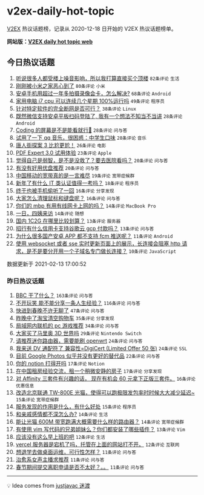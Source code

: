 # v2ex-daily-hot-topic

[V2EX](https://www.v2ex.com/) 热议话题榜，记录从 2020-12-18 日开始的 V2EX 热议话题榜单。

**网站版：[V2EX daily hot topic web](https://realleonardo.github.io/v2ex-daily-hot-topic-web/)**

## 今日热议话题

<!-- TODAY BEGIN -->

1. [听说很多人都受楼上噪音影响，所以我打算直接买个顶楼](https://www.v2ex.com/t/753154) `82条评论` `生活`
1. [刚刚被小米之家恶心到了](https://www.v2ex.com/t/753178) `80条评论` `小米`
1. [安卓手机用超过一年多拍摄录像会卡，怎么解决?](https://www.v2ex.com/t/753137) `68条评论` `Android`
1. [家用电脑 i7 cpu 可以连续几个星期 100%运行吗](https://www.v2ex.com/t/753163) `49条评论` `程序员`
1. [针对特定软件的完全断网是否可行？](https://www.v2ex.com/t/753164) `38条评论` `Linux`
1. [既然微信支持安卓平板扫码登陆了, 我有一个想法不知当不当讲](https://www.v2ex.com/t/753167) `28条评论` `Android`
1. [Coding 的屏幕是不是能看就行👀](https://www.v2ex.com/t/753177) `28条评论` `问与答`
1. [试用了一下 qq 音乐，很困惑：中学生口味](https://www.v2ex.com/t/753145) `28条评论` `音乐`
1. [唐人街探案 3 比尬更尬！](https://www.v2ex.com/t/753205) `26条评论` `电影`
1. [PDF Expert 3.0 试用体验](https://www.v2ex.com/t/753191) `23条评论` `Apple`
1. [觉得自己是弱智，是不是没救了？要去医院看吗？](https://www.v2ex.com/t/753201) `20条评论` `问与答`
1. [有没有好用优盘推荐](https://www.v2ex.com/t/753192) `20条评论` `问与答`
1. [中国移动的宽带真的是一言难尽](https://www.v2ex.com/t/753184) `19条评论` `宽带症候群`
1. [新年了有什么 IT 类认证值得一考吗？](https://www.v2ex.com/t/753171) `18条评论` `程序员`
1. [终于也被手机偷听了一回](https://www.v2ex.com/t/753220) `16条评论` `分享发现`
1. [大家怎么清理鼠标和键盘呢？](https://www.v2ex.com/t/753185) `16条评论` `问与答`
1. [你们的 mbp 有用有线网卡上网的吗？](https://www.v2ex.com/t/753195) `14条评论` `MacBook Pro`
1. [一日，四姨来访](https://www.v2ex.com/t/753176) `14条评论` `随想`
1. [国内 1C2G 在哪里比较划算？](https://www.v2ex.com/t/753206) `13条评论` `服务器`
1. [招行有什么信用卡支持谷歌云 gcp 付款吗？](https://www.v2ex.com/t/753199) `13条评论` `问与答`
1. [为什么很多国产安卓 APP 都不支持 fcm 推送呢？](https://www.v2ex.com/t/753226) `11条评论` `Android`
1. [使用 websocket 或者 sse 实时更新页面上的展示，长连接会阻塞 http 请求，是不是要分开用一个子域名专门做长连接？](https://www.v2ex.com/t/753182) `10条评论` `JavaScript`

数据更新于 2021-02-13 17:00:52

<!-- TODAY END -->

### 昨日热议话题

<!-- YESTERDAY BEGIN -->

1. [BBC 干了什么？](https://www.v2ex.com/t/753084) `163条评论` `问与答`
1. [不开玩笑 能不能分享一条人生经验？](https://www.v2ex.com/t/753038) `116条评论` `问与答`
1. [快进到春晚不许无聊了](https://www.v2ex.com/t/753020) `47条评论` `问与答`
1. [昨晚中了淘宝清空购物车](https://www.v2ex.com/t/753055) `35条评论` `分享发现`
1. [局域网内联机的 pc 游戏推荐](https://www.v2ex.com/t/753046) `34条评论` `问与答`
1. [大家买了马里奥 3D 世界吗](https://www.v2ex.com/t/753010) `29条评论` `Nintendo Switch`
1. [请推荐迷你路由器，需要能刷 openwrt](https://www.v2ex.com/t/753015) `24条评论` `问与答`
1. [我来送 DV 通配符了 兼容性=DigiCert (Limited Offer 50 张)](https://www.v2ex.com/t/753028) `24条评论` `SSL`
1. [目前 Google Photos 似乎并没有更好的替代品](https://www.v2ex.com/t/753074) `22条评论` `问与答`
1. [你的 notion 打得开吗](https://www.v2ex.com/t/753103) `17条评论` `Notion`
1. [在中国租房经验交流，租一个稍微安静的房子](https://www.v2ex.com/t/753062) `17条评论` `分享发现`
1. [对 Affinity 三套件有兴趣的话， 现在有机会 60 元拿下正版三套件。](https://www.v2ex.com/t/753096) `16条评论` `优惠信息`
1. [改造北京联通 TW-800E 光猫，使得可以跑极限发包率时时候大大减少延迟~](https://www.v2ex.com/t/753079) `15条评论` `宽带症候群`
1. [服务发现的作用是什么，有什么好处](https://www.v2ex.com/t/753065) `15条评论` `程序员`
1. [和亲戚感情都不深怎么办?](https://www.v2ex.com/t/753040) `14条评论` `生活`
1. [能让光猫 600M 带宽跑满大概需要什么样的路由器？](https://www.v2ex.com/t/753030) `14条评论` `宽带症候群`
1. [有使用 vim 写代码的兄弟姐妹么？你们都安装了哪些插件？](https://www.v2ex.com/t/753095) `13条评论` `Vim`
1. [应该没有这么早上班的吧](https://www.v2ex.com/t/753014) `12条评论` `生活`
1. [vercel 服务器是宕机了吗，托管在上面的网站打不开。](https://www.v2ex.com/t/753009) `12条评论` `互联网`
1. [想退学去做桌面运维，可行性怎样？](https://www.v2ex.com/t/753116) `11条评论` `问与答`
1. [治愈系女声主播求推荐](https://www.v2ex.com/t/753081) `11条评论` `问与答`
1. [春节期间提交离职申请是否不太好？。。](https://www.v2ex.com/t/753042) `11条评论` `问与答`

<!-- YESTERDAY END -->

---

💡 Idea comes from [justjavac 迷渡](https://github.com/justjavac/)
